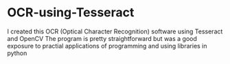 # OCR-using-Tesseract

I created this OCR (Optical Character Recognition) software using Tesseract and OpenCV
The program is pretty straightforward but was a good exposure to practial applications of programming and using libraries in python
